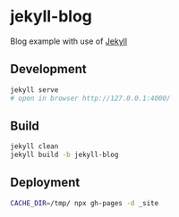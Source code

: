 # jekyll-blog

Blog example with use of [Jekyll](https://jekyllrb.com/)

## Development

```bash
jekyll serve
# open in browser http://127.0.0.1:4000/
```

## Build

```bash
jekyll clean
jekyll build -b jekyll-blog
```

## Deployment

```bash
CACHE_DIR=/tmp/ npx gh-pages -d _site
```
